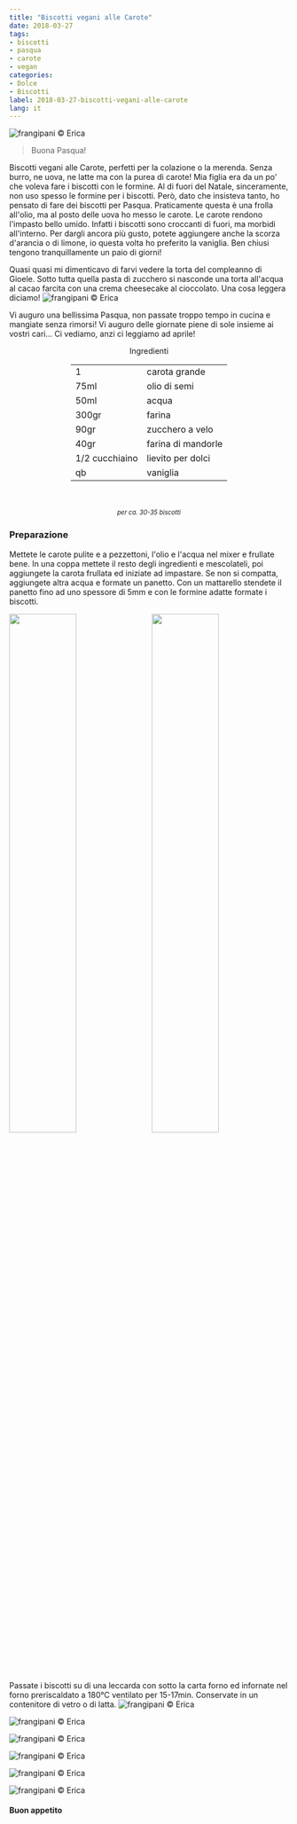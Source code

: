 ```yaml
---
title: "Biscotti vegani alle Carote"
date: 2018-03-27
tags:
- biscotti
- pasqua
- carote
- vegan
categories:
- Dolce
- Biscotti
label: 2018-03-27-biscotti-vegani-alle-carote
lang: it
---
```

![](../2018-03-27-biscotti-vegani-alle-carote/header.jpg "frangipani © Erica")

> Buona Pasqua!

Biscotti vegani alle Carote, perfetti per la colazione o la merenda. Senza burro, ne uova, ne latte ma con la purea di carote! Mia figlia era da un po' che voleva fare i biscotti con le formine. Al di fuori del Natale, sinceramente, non uso spesso le formine per i biscotti. Però, dato che insisteva tanto, ho pensato di fare dei biscotti per Pasqua. Praticamente questa è una frolla all'olio, ma al posto delle uova ho messo le carote. Le carote rendono l'impasto bello umido. Infatti i biscotti sono croccanti di fuori, ma morbidi all'interno. Per dargli ancora più gusto, potete aggiungere anche la scorza d'arancia o di limone, io questa volta ho preferito la vaniglia. Ben chiusi tengono tranquillamente un paio di giorni!

Quasi quasi mi dimenticavo di farvi vedere la torta del compleanno di Gioele. Sotto tutta quella pasta di zucchero si nasconde una torta all'acqua al cacao farcita con una crema cheesecake al cioccolato. Una cosa leggera diciamo!
![](../2018-03-27-biscotti-vegani-alle-carote/superwings.jpg "frangipani © Erica")

Vi auguro una bellissima Pasqua, non passate troppo tempo in cucina e mangiate senza rimorsi! Vi auguro delle giornate piene di sole insieme ai vostri cari... Ci vediamo, anzi ci leggiamo ad aprile!

<div id="wrapper" style="text-align: center">
  <div id="yourdiv" style="display: inline-block;">
    <div class="ingredients">
      <div class="ingredients-title">Ingredienti</div>
      <table>
        <tbody>
          <tr>
            <td>1</td>
            <td>carota grande</td>
          </tr>
          <tr>
            <td>75ml</td>
            <td>olio di semi</td>
          </tr>
          <tr>
            <td>50ml</td>
            <td>acqua</td>
          </tr>
          <tr>
            <td>300gr</td>
            <td>farina</td>
          </tr>
          <tr>
            <td>90gr</td>
            <td>zucchero a velo</td>
          </tr>
          <tr>
            <td>40gr</td>
            <td>farina di mandorle</td>
          </tr>
          <tr>
            <td>1/2 cucchiaino</td>
            <td>lievito per dolci</td>
          </tr>      
          <tr>
            <td>qb</td>
            <td>vaniglia</td>
          </tr>
        </tbody>
      </table>
      <br></br>
      <i class="pull-right" style="font-size: 80%;">per ca. 30-35 biscotti</i>
    </div>
  </div>
</div>


<h3>
  <font color="grey">
    <i class="fa-solid fa-gears"></i>
  </font> Preparazione
</h3>

Mettete le carote pulite e a pezzettoni, l'olio e l'acqua nel mixer e frullate bene. In una coppa mettete il resto degli ingredienti e mescolateli, poi aggiungete la carota frullata ed iniziate ad impastare. Se non si compatta, aggiungete altra acqua e formate un panetto. Con un mattarello stendete il panetto fino ad uno spessore di 5mm e con le formine adatte formate i biscotti. 
<p>
  <div style="width: 100%; margin-bottom: 0">
    <img style="float: left; width: 49%; margin-right: 1%" src="../2018-03-27-biscotti-vegani-alle-carote/impasto.jpg" alt="" title="frangipani © Erica" />
    <img style="float: left; width: 49%; margin-left: 1%" src="../2018-03-27-biscotti-vegani-alle-carote/biscotti.jpg" alt="" title="frangipani © Erica" />
    <div style="clear: both"></div>
  </div>
</p>

Passate i biscotti su di una leccarda con sotto la carta forno ed infornate nel forno preriscaldato a 180°C ventilato per 15-17min. Conservate in un contenitore di vetro o di latta.
![](../2018-03-27-biscotti-vegani-alle-carote/risultato1.jpg "frangipani © Erica")

![](../2018-03-27-biscotti-vegani-alle-carote/risultato2.jpg "frangipani © Erica")

![](../2018-03-27-biscotti-vegani-alle-carote/risultato3.jpg "frangipani © Erica")

![](../2018-03-27-biscotti-vegani-alle-carote/risultato4.jpg "frangipani © Erica")

![](../2018-03-27-biscotti-vegani-alle-carote/risultato5.jpg "frangipani © Erica")

![](../2018-03-27-biscotti-vegani-alle-carote/risultato6.jpg "frangipani © Erica")

<h4>Buon appetito
  <font color="red">
    <i class="fa-regular fa-face-smile"></i>
  </font>
</h4>
